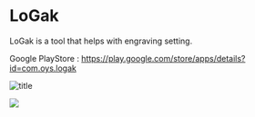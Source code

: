 # LoGak
LoGak is a tool that helps with engraving setting.

Google PlayStore : https://play.google.com/store/apps/details?id=com.oys.logak

![title](https://user-images.githubusercontent.com/42116216/201799230-edfdfab2-5620-4e94-a6b7-17ec451c7e89.jpeg)

<img src ='./https://user-images.githubusercontent.com/42116216/201799480-8d7cde2e-4a58-448f-8ebd-90630fbc4245.jpeg' align='center'/>
